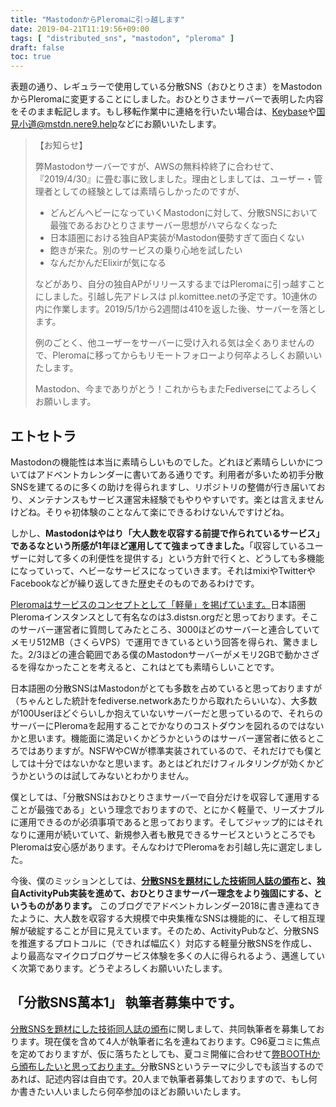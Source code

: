 ```yaml
---
title: "MastodonからPleromaに引っ越します"
date: 2019-04-21T11:19:56+09:00
tags: [ "distributed_sns", "mastodon", "pleroma" ]
draft: false
toc: true
---
```


表題の通り、レギュラーで使用している分散SNS（おひとりさま）をMastodonからPleromaに変更することにしました。おひとりさまサーバーで表明した内容をそのまま転記します。もし移転作業中に連絡を行いたい場合は、[Keybase](https://keybase.io/kunimi_komichi)や[国見小道@mstdn.nere9.help](https://mstdn.nere9.help/@kunimi_komichi/)などにお願いいたします。

> 【お知らせ】
>
> 弊Mastodonサーバーですが、AWSの無料枠終了に合わせて、『2019/4/30』に畳む事に致しました。理由としましては、ユーザー・管理者としての経験としては素晴らしかったのですが、
>
> - どんどんヘビーになっていくMastodonに対して、分散SNSにおいて最強であるおひとりさまサーバー思想がハマらなくなった
> - 日本語圏における独自AP実装がMastodon優勢すぎて面白くない
> - 飽きが来た。別のサービスの乗り心地を試したい
> - なんだかんだElixirが気になる
>
> などがあり、自分の独自APがリリースするまではPleromaに引っ越すことにしました。引越し先アドレスは pl.komittee.netの予定です。10連休の内に作業します。2019/5/1から2週間は410を返した後、サーバーを落とします。
>
> 例のごとく、他ユーザーをサーバーに受け入れる気は全くありませんので、Pleromaに移ってからもリモートフォローより何卒よろしくお願いいたします。
>
> Mastodon、今までありがとう！これからもまたFediverseにてよろしくお願いします。

## エトセトラ

Mastodonの機能性は本当に素晴らしいものでした。どれほど素晴らしいかについてはアドベントカレンダーに書いてある通りです。利用者が多いため初手分散SNSを建てるのに多くの助けを得られますし、リポジトリの整備が行き届いており、メンテナンスもサービス運営未経験でもやりやすいです。楽とは言えませんけどね。そりゃ初体験のことなんて楽にできるわけないんですけどね。

しかし、**Mastodonはやはり「大人数を収容する前提で作られているサービス」であるなという所感が1年ほど運用してて強まってきました。**「収容しているユーザーに対して多くの利便性を提供する」という方針で行くと、どうしても多機能になっていって、ヘビーなサービスになっていきます。それはmixiやTwitterやFacebookなどが繰り返してきた歴史そのものであるわけです。

[Pleromaはサービスのコンセプトとして「軽量」を掲げています。](https://blog.soykaf.com/post/what-is-pleroma/)日本語圏Pleromaインスタンスとして有名なのは3.distsn.orgだと思っております。そこのサーバー運営者に質問してみたところ、3000ほどのサーバーと連合していてメモリ512MB（さくらVPS）で運用できているという回答を得られ、驚きました。2/3ほどの連合範囲である僕のMastodonサーバーがメモリ2GBで動かさざるを得なかったことを考えると、これはとても素晴らしいことです。

日本語圏の分散SNSはMastodonがとても多数を占めていると思っておりますが（ちゃんとした統計をfediverse.networkあたりから取れたらいいな）、大多数が100Userほどぐらいしか抱えていないサーバーだと思っているので、それらのサーバーにPleromaを起用することでかなりのコストダウンを図れるのではないかと思います。機能面に満足いくかどうかというのはサーバー運営者に依るところではありますが。NSFWやCWが標準実装されているので、それだけでも僕としては十分ではないかなと思います。あとはどれだけフィルタリングが効くかどうかというのは試してみないとわかりません。

僕としては、「分散SNSはおひとりさまサーバーで自分だけを収容して運用することが最強である」という理念でおりますので、とにかく軽量で、リーズナブルに運用できるのが必須事項であると思っております。そしてジャップ的にはそれなりに運用が続いていて、新規参入者も散見できるサービスというところでもPleromaは安心感があります。そんなわけでPleromaをお引越し先に選定しました。

今後、僕のミッションとしては、**[分散SNSを題材にした技術同人誌の頒布](https://connpass.com/event/115011/)と、独自ActivityPub実装を進めて、おひとりさまサーバー理念をより強固にする、というものがあります。** このブログでアドベントカレンダー2018に書き連ねてきたように、大人数を収容する大規模で中央集権なSNSは機能的に、そして相互理解が破綻することが目に見えています。そのため、ActivityPubなど、分散SNSを推進するプロトコルに（できれば幅広く）対応する軽量分散SNSを作成し、より最高なマイクロブログサービス体験を多くの人に得られるよう、邁進していく次第であります。どうぞよろしくお願いいたします。

## 「分散SNS萬本1」 執筆者募集中です。

[分散SNSを題材にした技術同人誌の頒布](https://connpass.com/event/115011/)に関しまして、共同執筆者を募集しております。現在僕を含めて4人が執筆者に名を連ねております。C96夏コミに焦点を定めておりますが、仮に落ちたとしても、夏コミ開催に合わせて[弊BOOTHから頒布したいと思っております。](https://blowing.booth.pm/)分散SNSというテーマに少しでも該当するのであれば、記述内容は自由です。20人まで執筆者募集しておりますので、もし何か書きたい人いましたら何卒参加のほどお願いいたします。